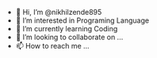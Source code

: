 - 👋 Hi, I’m @nikhilzende895
- 👀 I’m interested in Programing Language
- 🌱 I’m currently learning Coding
- 💞️ I’m looking to collaborate on ...
- 📫 How to reach me ...

<!---
nikhilzende895/nikhilzende895 is a ✨ special ✨ repository because its `README.md` (this file) appears on your GitHub profile.
You can click the Preview link to take a look at your changes.
--->
